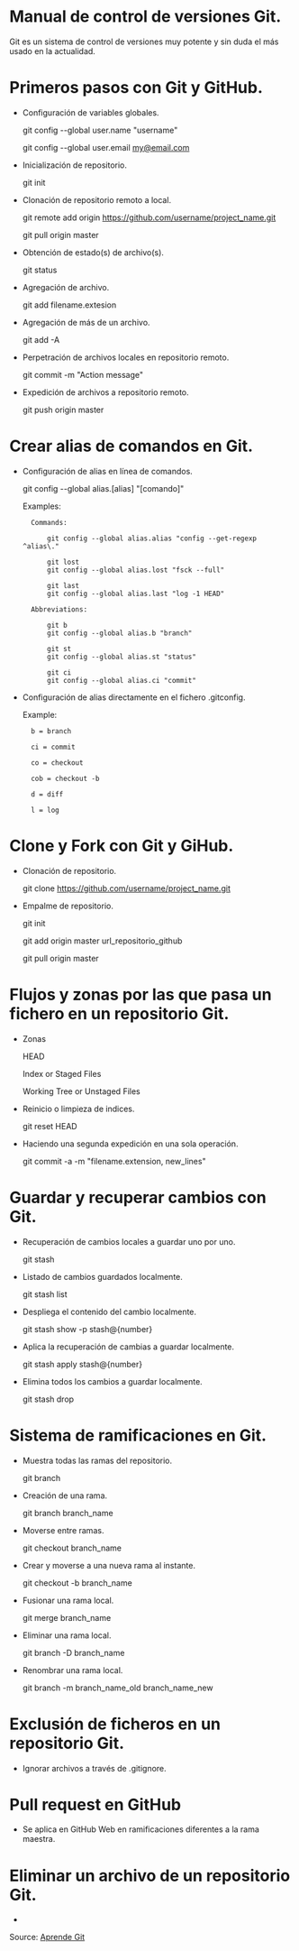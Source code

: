 # Manual de control de versiones Git.

Git es un sistema de control de versiones muy potente y sin duda el más usado en la actualidad.

# Primeros pasos con Git y GitHub.

- Configuración de variables globales.

	git config --global user.name "username"

	git config --global user.email my@email.com

- Inicialización de repositorio.
	
	git init

- Clonación de repositorio remoto a local.
	
	git remote add origin https://github.com/username/project_name.git

	git pull origin master

- Obtención de estado(s) de archivo(s).

	git status

- Agregación de archivo.

	git add filename.extesion

- Agregación de más de un archivo.

	git add -A

- Perpetración de archivos locales en repositorio remoto.

	git commit -m "Action message"

- Expedición de archivos a repositorio remoto.

	git push origin master

# Crear alias de comandos en Git.

- Configuración de alias en línea de comandos.

	git config --global alias.[alias] "[comando]"

	Examples:

		Commands:

			git config --global alias.alias "config --get-regexp ^alias\."
			 
			git lost
			git config --global alias.lost "fsck --full"

			git last
			git config --global alias.last "log -1 HEAD"

		Abbreviations:

			git b
			git config --global alias.b "branch"

			git st
			git config --global alias.st "status"

			git ci
			git config --global alias.ci "commit"

- Configuración de alias directamente en el fichero .gitconfig.

	Example:

		b = branch

	    ci = commit

	    co = checkout

	    cob = checkout -b

	    d = diff

	    l = log

# Clone y Fork con Git y GiHub.

- Clonación de repositorio.

	git clone https://github.com/username/project_name.git

- Empalme de repositorio.

	git init

	git add origin master url_repositorio_github

	git pull origin master

# Flujos y zonas por las que pasa un fichero en un repositorio Git.

- Zonas
	
	HEAD

	Index or Staged Files

	Working Tree or Unstaged Files

- Reinicio o limpieza de indices.

	git reset HEAD

- Haciendo una segunda expedición en una sola operación.

	git commit -a -m "filename.extension, new_lines"

# Guardar y recuperar cambios con Git.

- Recuperación de cambios locales a guardar uno por uno.

	git stash

- Listado de cambios guardados localmente.

	git stash list

- Despliega el contenido del cambio localmente.

	git stash show -p stash@{number}

- Aplica la recuperación de cambias a guardar localmente.

	git stash apply stash@{number}

- Elimina todos los cambios a guardar localmente.

	git stash drop

# Sistema de ramificaciones en Git.

- Muestra todas las ramas del repositorio.

	git branch

- Creación de una rama.

	git branch branch_name

- Moverse entre ramas.

	git checkout branch_name

- Crear y moverse a una nueva rama al instante.

	git checkout -b branch_name

- Fusionar una rama local.

	git merge branch_name

- Eliminar una rama local.

	git branch -D branch_name

- Renombrar una rama local.

	git branch -m branch_name_old branch_name_new

# Exclusión de ficheros en un repositorio Git.

- Ignorar archivos a través de .gitignore.

# Pull request en GitHub

- Se aplica en GitHub Web en ramificaciones diferentes a la rama maestra.

# Eliminar un archivo de un repositorio Git.

- 



Source: [Aprende Git](https://styde.net/aprende-git/)